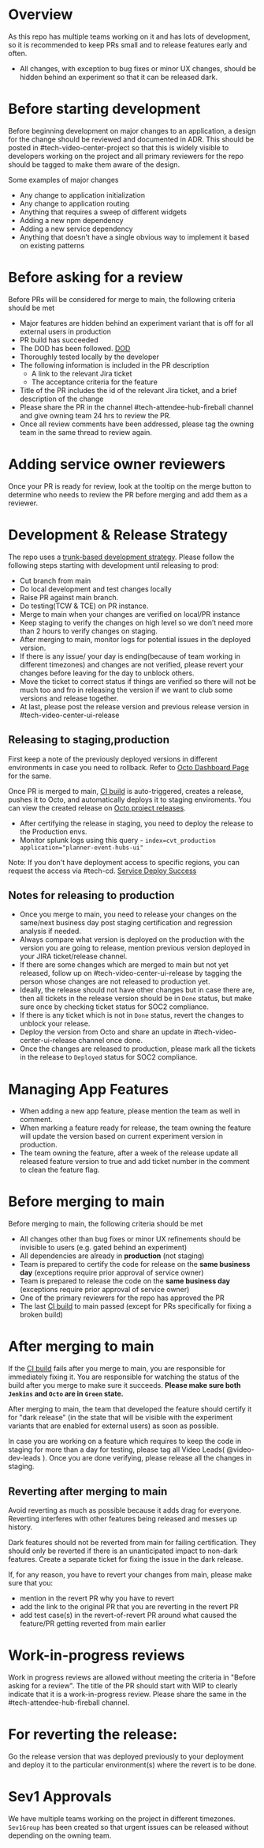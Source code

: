 # Overview
As this repo has multiple teams working on it and has lots of development, so it is recommended to keep PRs small and to release
features early and often.

* All changes, with exception to bug fixes or minor UX changes, should be hidden behind an experiment so that it can
  be released dark.

# Before starting development

Before beginning development on major changes to an application, a design for the change should be reviewed and documented in ADR. This
should be posted in #tech-video-center-project so that this is widely visible to developers working on the project
and all primary reviewers for the repo should be tagged to make them aware of the design.

Some examples of major changes
* Any change to application initialization
* Any change to application routing
* Anything that requires a sweep of different widgets
* Adding a new npm dependency
* Adding a new service dependency
* Anything that doesn't have a single obvious way to implement it based on existing patterns

# Before asking for a review

Before PRs will be considered for merge to main, the following criteria should be met

* Major features are hidden behind an experiment variant that is off for all external users in production
* PR build has succeeded
* The DOD has been followed. [DOD](https://wiki.cvent.com/display/VH/Video-Hub+-+Definition+of+Done)
* Thoroughly tested locally by the developer
* The following information is included in the PR description
    * A link to the relevant Jira ticket
    * The acceptance criteria for the feature
* Title of the PR includes the id of the relevant Jira ticket, and a brief description of the change
* Please share the PR in the channel #tech-attendee-hub-fireball channel and give owning team 24 hrs to review the PR.
* Once all review comments have been addressed, please tag the owning team in the same thread to review again.

# Adding service owner reviewers

Once your PR is ready for review, look at the tooltip on the merge button to determine who needs to review the PR
before merging and add them as a reviewer.

# Development & Release Strategy

The repo uses a [trunk-based development strategy](https://trunkbaseddevelopment.com/).
Please follow the following steps starting with development until releasing to prod:

* Cut branch from main
* Do local development and test changes locally
* Raise PR against main branch.
* Do testing(TCW & TCE) on PR instance. 
* Merge to main when your changes are verified on local/PR instance
* Keep staging to verify the changes on high level so we don’t need more than 2 hours to verify changes on staging.
* After merging to main, monitor logs for potential issues in the deployed version.
* If there is any issue/ your day is ending(because of team working in different timezones) and changes are not verified, please revert your changes before leaving for the day to unblock others.
* Move the ticket to correct status if things are verified so there will not be much too and fro in releasing the version if we want to club some versions and release together.
* At last, please post the release version and previous release version in #tech-video-center-ui-release

## Releasing to staging,production
First keep a note of the previously deployed versions in different environments in case you need to rollback.
Refer to [Octo Dashboard Page](https://octo.core.cvent.org/app#/Spaces-1/projects/planner-event-hubs/deployments) for the same.

Once PR is merged to main, [CI build](https://ci-jenkins.core.cvent.org/job/Attendee/job/planner-event-hubs/) is auto-triggered, creates a release, pushes it to Octo, and automatically deploys it to staging enviroments.
You can view the created release on [Octo project releases](https://octo.core.cvent.org/app#/Spaces-1/projects/planner-event-hubs/deployments/releases).

* After certifying the release in staging, you need to deploy the release to the Production envs.
* Monitor splunk logs using this query - `index=cvt_production application="planner-event-hubs-ui"`

Note: If you don't have deployment access to specific regions, you can request the access via #tech-cd.
[Service Deploy Success](https://wiki.cvent.com/pages/viewpage.action?spaceKey=RD&title=Guidelines+for+Service+Deploy+Success)

## Notes for releasing to production
* Once you merge to main, you need to release your changes on the same/next business day post staging certification and regression analysis if needed.
* Always compare what version is deployed on the production with the version you are going to release, mention previous version deployed in your JIRA ticket/release channel.
* If there are some changes which are merged to main but not yet released, follow up on #tech-video-center-ui-release by tagging the person whose changes are not released to production yet.
* Ideally, the release should not have other changes but in case there are, then all tickets in the release version should be in `Done` status, but make sure once by checking ticket status for SOC2 compliance.
* If there is any ticket which is not in `Done` status, revert the changes to unblock your release.
* Deploy the version from Octo and share an update in #tech-video-center-ui-release channel once done.
* Once the changes are released to production, please mark all the tickets in the release to `Deployed` status for SOC2 compliance.

# Managing App Features
* When adding a new app feature, please mention the team as well in comment.
* When marking a feature ready for release, the team owning the feature will update the version based on current experiment version in production.
* The team owning the feature, after a week of the release update all released feature version to true and add ticket number in the comment to clean the feature flag.

# Before merging to main

Before merging to main, the following criteria should be met

* All changes other than bug fixes or minor UX refinements should be invisible to users (e.g. gated behind an
  experiment)
* All dependencies are already in **production** (not staging)
* Team is prepared to certify the code for release on the **same business day** (exceptions require prior approval of service owner)
* Team is prepared to release the code on the **same business day** (exceptions require prior approval of service owner)
* One of the primary reviewers for the repo has approved the PR
* The last [CI build](https://ci-jenkins.core.cvent.org/job/Attendee/job/planner-event-hubs/job/main/) to main passed (except for PRs specifically for fixing a broken build)

# After merging to main

If the [CI build](https://ci-jenkins.core.cvent.org/job/Attendee/job/planner-event-hubs/job/main/) fails after you merge to main,
you are responsible for immediately fixing it. You are responsible for watching the status of the build after you
merge to make sure it succeeds. **Please make sure both `Jenkins` and `Octo` are in `Green` state.**

After merging to main, the team that developed the feature should certify it for "dark release" (in the state that
will be visible with the experiment variants that are enabled for external users) as soon as possible.

In case you are working on a feature which requires to keep the code in staging for more than a day for testing, please tag all Video Leads( @video-dev-leads ). Once you are done verifying, please release all the changes in staging.

## Reverting after merging to main

Avoid reverting as much as possible because it adds drag for everyone.
Reverting interferes with other features being released and messes up history.

Dark features should not be reverted from main for failing certification. They should only be reverted if there is an unanticipated impact to non-dark features. 
Create a separate ticket for fixing the issue in the dark release.

If, for any reason, you have to revert your changes from main, please make sure that you:
* mention in the revert PR why you have to revert
* add the link to the original PR that you are reverting in the revert PR
* add test case(s) in the revert-of-revert PR around what caused the feature/PR getting reverted from main earlier


# Work-in-progress reviews

Work in progress reviews are allowed without meeting the criteria in "Before asking for a review". The title of the PR should start with WIP to clearly indicate that it is a work-in-progress review.
Please share the same in the #tech-attendee-hub-fireball channel.

# For reverting the release:
Go the release version that was deployed previously to your deployment and deploy it to the particular environment(s) where the revert is to be done.

# Sev1 Approvals
We have multiple teams working on the project in different timezones. `Sev1Group` has been created so that urgent issues can be released without depending on the owning team.